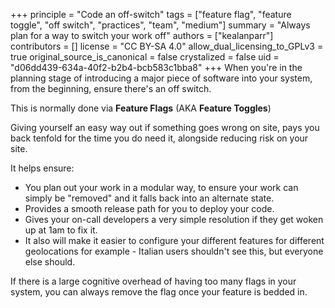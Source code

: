 +++
principle = "Code an off-switch"
tags = ["feature flag", "feature toggle", "off switch", "practices", "team", "medium"]
summary = "Always plan for a way to switch your work off"
authors = ["kealanparr"]
contributors = []
license = "CC BY-SA 4.0"
allow_dual_licensing_to_GPLv3 = true
original_source_is_canonical = false
crystalized = false
uid = "d06dd439-634a-40f2-b2b4-bcb583c1bba8"
+++
When you're in the planning stage of introducing a major piece of software into your system, from the beginning, ensure there's an off switch.

This is normally done via **Feature Flags** (AKA **Feature Toggles**)

Giving yourself an easy way out if something goes wrong on site, pays you back tenfold for the time you do need it, alongside reducing risk on your site.

It helps ensure:

* You plan out your work in a modular way, to ensure your work can simply be "removed" and it falls back into an alternate state.
* Provides a smooth release path for you to deploy your code.
* Gives your on-call developers a very simple resolution if they get woken up at 1am to fix it.
* It also will make it easier to configure your different features for different geolocations for example - Italian users shouldn't see this, but everyone else should.

If there is a large cognitive overhead of having too many flags in your system, you can always remove the flag once your feature is bedded in.
